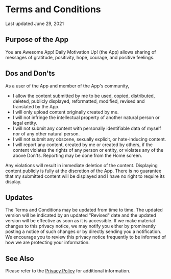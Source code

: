 # Terms and Conditions

Last updated June 29, 2021

## Purpose of the App

You are Awesome App! Daily Motivation Up! (the App) allows sharing of messages of gratitude, positivity, hope, courage, and positive feelings.

## Dos and Don'ts

As a user of the App and member of the App's community,

- I allow the content submitted by me to be used, copied, distributed, deleted, publicly displayed, reformatted, modified, revised and translated by the App.
- I will only upload content originally created by me.
- I will not infringe the intellectual property of another natural person or legal entity.
- I will not submit any content with personally identifiable data of myself nor of any other natural person.
- I will not submit any obscene, sexually explicit, or hate-inducing content.
- I will report any content, created by me or created by others, if the content violates the rights of any person or entity, or violates any of the above Don'ts. Reporting may be done from the Home screen.

Any violations will result in immediate deletion of the content. Displaying content publicly is fully at the discretion of the App. There is no guarantee that my submitted content will be displayed and I have no right to require its display.

## Updates

The Terms and Conditions may be updated from time to time. The updated version will be indicated by an updated "Revised" date and the updated version will be effective as soon as it is accessible. If we make material changes to this privacy notice, we may notify you either by prominently posting a notice of such changes or by directly sending you a notification. We encourage you to review this privacy notice frequently to be informed of how we are protecting your information.

## See Also

Please refer to the [Privacy Policy](https://youareawesomeapp-legal.s3.eu-central-1.amazonaws.com/PrivacyPolicyEn.html) for additional information.
